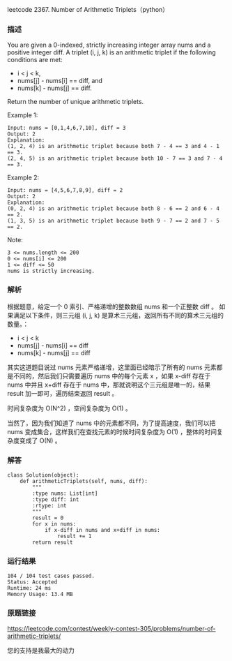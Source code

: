 leetcode  2367. Number of Arithmetic Triplets（python）




### 描述

You are given a 0-indexed, strictly increasing integer array nums and a positive integer diff. A triplet (i, j, k) is an arithmetic triplet if the following conditions are met:

* i < j < k,
* nums[j] - nums[i] == diff, and
* nums[k] - nums[j] == diff.

Return the number of unique arithmetic triplets.



Example 1:

	Input: nums = [0,1,4,6,7,10], diff = 3
	Output: 2
	Explanation:
	(1, 2, 4) is an arithmetic triplet because both 7 - 4 == 3 and 4 - 1 == 3.
	(2, 4, 5) is an arithmetic triplet because both 10 - 7 == 3 and 7 - 4 == 3. 

	
Example 2:
	
	Input: nums = [4,5,6,7,8,9], diff = 2
	Output: 2
	Explanation:
	(0, 2, 4) is an arithmetic triplet because both 8 - 6 == 2 and 6 - 4 == 2.
	(1, 3, 5) is an arithmetic triplet because both 9 - 7 == 2 and 7 - 5 == 2.




Note:


	3 <= nums.length <= 200
	0 <= nums[i] <= 200
	1 <= diff <= 50
	nums is strictly increasing.

### 解析

根据题意，给定一个 0 索引、严格递增的整数数组 nums 和一个正整数 diff 。 如果满足以下条件，则三元组 (i, j, k) 是算术三元组，返回所有不同的算术三元组的数量。：

* i < j < k 
* nums[j] - nums[i] == diff
* nums[k] - nums[j] == diff 

其实这道题目说过 nums 元素严格递增，这里面已经暗示了所有的 nums 元素都是不同的，然后我们只需要遍历 nums 中的每个元素 x ，如果 x-diff 存在于 nums 中并且 x+diff 存在于 nums 中，那就说明这个三元组是唯一的，结果 result 加一即可，遍历结束返回 result 。

时间复杂度为 O(N^2) ，空间复杂度为 O(1) 。

当然了，因为我们知道了 nums 中的元素都不同，为了提高速度，我们可以把 nums 变成集合，这样我们在查找元素的时候时间复杂度为 O(1) ，整体的时间复杂度变成了 O(N) 。
### 解答

	class Solution(object):
	    def arithmeticTriplets(self, nums, diff):
	        """
	        :type nums: List[int]
	        :type diff: int
	        :rtype: int
	        """
	        result = 0
	        for x in nums:
	            if x-diff in nums and x+diff in nums:
	                result += 1
	        return result

### 运行结果


	
	104 / 104 test cases passed.
	Status: Accepted
	Runtime: 24 ms
	Memory Usage: 13.4 MB
### 原题链接

https://leetcode.com/contest/weekly-contest-305/problems/number-of-arithmetic-triplets/


您的支持是我最大的动力
